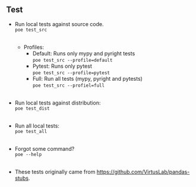 ## Test

- Run local tests against source code. </br> `poe test_src` </br> </br> 
  - Profiles: </br>
    - Default: Runs only mypy and pyright tests </br> `poe test_src --profile=default` </br>
    - Pytest: Runs only pytest </br> `poe test_src --profile=pytest` </br> 
    - Full: Run all tests (mypy, pyright and pytests) </br> `poe test_src --profiel=full` </br> </br>

- Run local tests against distribution: </br> `poe test_dist` </br> </br>

- Run all local tests: </br> `poe test_all` </br> </br>

- Forgot some command? </br>`poe --help` </br> </br>

- These tests originally came from https://github.com/VirtusLab/pandas-stubs.